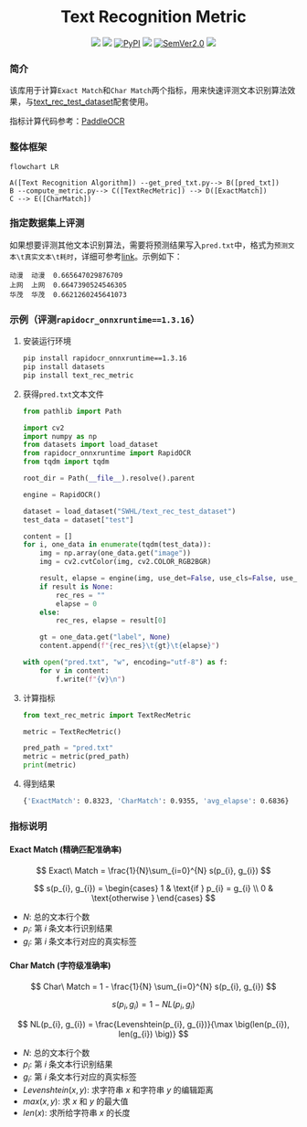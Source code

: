 <div align="center">
  <div align="center">
    <h1><b>Text Recognition Metric</b></h1>
  </div>

<a href=""><img src="https://img.shields.io/badge/OS-Linux%2C%20Win%2C%20Mac-pink.svg"></a>
<a href=""><img src="https://img.shields.io/badge/python->=3.6,<3.12-aff.svg"></a>
<a href="https://pypi.org/project/text_rec_metric/"><img alt="PyPI" src="https://img.shields.io/pypi/v/text_rec_metric"></a>
<a href="https://pepy.tech/project/text_rec_metric"><img src="https://static.pepy.tech/personalized-badge/text_rec_metric?period=total&units=abbreviation&left_color=grey&right_color=blue&left_text=Downloads "></a>
<a href="https://semver.org/"><img alt="SemVer2.0" src="https://img.shields.io/badge/SemVer-2.0-brightgreen"></a>
<a href="https://github.com/psf/black"><img src="https://img.shields.io/badge/code%20style-black-000000.svg"></a>

</div>


### 简介
该库用于计算`Exact Match`和`Char Match`两个指标，用来快速评测文本识别算法效果，与[text_rec_test_dataset](https://huggingface.co/datasets/SWHL/text_rec_test_dataset)配套使用。

指标计算代码参考：[PaddleOCR](https://github.com/PaddlePaddle/PaddleOCR/blob/667fda88ed16dd25be2a79723a71846de3f9bb90/ppocr/metrics/rec_metric.py#L22)

### 整体框架
```mermaid
flowchart LR

A([Text Recognition Algorithm]) --get_pred_txt.py--> B([pred_txt])
B --compute_metric.py--> C([TextRecMetric]) --> D([ExactMatch])
C --> E([CharMatch])
```

### 指定数据集上评测
如果想要评测其他文本识别算法，需要将预测结果写入`pred.txt`中，格式为`预测文本\t真实文本\t耗时`，详细可参考[link](./pred.txt)。示例如下：
```text
动漫	动漫	0.665647029876709
上网	上网	0.6647390524546305
华茂	华茂	0.6621260245641073
```

### 示例（评测`rapidocr_onnxruntime==1.3.16`）
1. 安装运行环境
    ```bash
    pip install rapidocr_onnxruntime==1.3.16
    pip install datasets
    pip install text_rec_metric
    ```
2. 获得`pred.txt`文本文件
    ```python
    from pathlib import Path

    import cv2
    import numpy as np
    from datasets import load_dataset
    from rapidocr_onnxruntime import RapidOCR
    from tqdm import tqdm

    root_dir = Path(__file__).resolve().parent

    engine = RapidOCR()

    dataset = load_dataset("SWHL/text_rec_test_dataset")
    test_data = dataset["test"]

    content = []
    for i, one_data in enumerate(tqdm(test_data)):
        img = np.array(one_data.get("image"))
        img = cv2.cvtColor(img, cv2.COLOR_RGB2BGR)

        result, elapse = engine(img, use_det=False, use_cls=False, use_rec=True)
        if result is None:
            rec_res = ""
            elapse = 0
        else:
            rec_res, elapse = result[0]

        gt = one_data.get("label", None)
        content.append(f"{rec_res}\t{gt}\t{elapse}")

    with open("pred.txt", "w", encoding="utf-8") as f:
        for v in content:
            f.write(f"{v}\n")
    ```
3. 计算指标
    ```python
    from text_rec_metric import TextRecMetric

    metric = TextRecMetric()

    pred_path = "pred.txt"
    metric = metric(pred_path)
    print(metric)
    ```
4. 得到结果
    ```bash
    {'ExactMatch': 0.8323, 'CharMatch': 0.9355, 'avg_elapse': 0.6836}
    ```


### 指标说明
#### Exact Match (精确匹配准确率)
$$
Exact\ Match = \frac{1}{N}\sum_{i=0}^{N} s(p_{i}, g_{i})
$$

$$
s(p_{i}, g_{i})  = \begin{cases}
    1 & \text{if } p_{i} = g_{i} \\
    0 & \text{otherwise }
\end{cases}
$$


- $N$: 总的文本行个数
- $p_{i}$: 第 $i$ 条文本行识别结果
- $g_{i}$: 第 $i$ 条文本行对应的真实标签

#### Char Match (字符级准确率)
$$
Char\ Match = 1 - \frac{1}{N} \sum_{i=0}^{N} s(p_{i}, g_{i})
$$

$$
s(p_{i}, g_{i}) = 1 - NL(p_{i}, g_{i})
$$

$$
NL(p_{i}, g_{i}) = \frac{Levenshtein(p_{i}, g_{i})}{\max \big(len(p_{i}), len(g_{i}) \big)}
$$

- $N$: 总的文本行个数
- $p_{i}$: 第 $i$ 条文本行识别结果
- $g_{i}$: 第 $i$ 条文本行对应的真实标签
- $Levenshtein(x, y)$: 求字符串 $x$ 和字符串 $y$ 的编辑距离
- $max(x, y)$: 求 $x$ 和 $y$ 的最大值
- $len(x)$: 求所给字符串 $x$ 的长度

